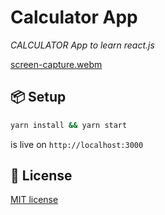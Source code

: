 # Calculator App
_CALCULATOR App to learn react.js_

[screen-capture.webm](https://user-images.githubusercontent.com/95054394/235188052-043182ce-affb-4914-bc01-6b8071b9020d.webm)


## 📦 Setup

```bash
yarn install && yarn start
```
is live on `http://localhost:3000`

## 🔑 License

[MIT license](LICENSE)
